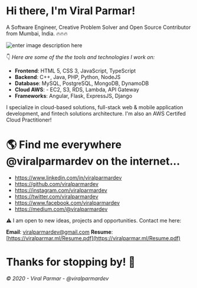 # Hi there, I'm Viral Parmar!
A Software Engineer, Creative Problem Solver and Open Source Contributor from Mumbai, India. 🔥🔥🔥

![enter image description here](https://i.imgur.com/WFgkdkb.png)

👇 *Here are some of the the tools and technologies I work on:*

- **Frontend**: HTML 5, CSS 3, JavaScript, TypeScript 
- **Backend**: C++, Java, PHP, Python, NodeJS 
- **Database**: MySQL, PostgreSQL, MongoDB, DynamoDB 
- **Cloud AWS**: - EC2, S3, RDS, Lambda, API Gateway 
- **Frameworks**: Angular, Flask, ExpressJS, Django

I specialize in cloud-based solutions, full-stack web & mobile application development, and fintech solutions architecture. I'm also an AWS Certifed Cloud Practitioner!

# 🌎 Find me everywhere **@viralparmardev** on the internet...

 - https://www.linkedin.com/in/viralparmardev
 - https://github.com/viralparmardev   
 - https://instagram.com/viralparmardev      
 - https://twitter.com/viralparmardev         
 - https://www.facebook.com/viralparmardev            
 - https://medium.com/@viralparmardev

⚠️ I am open to new ideas, projects and opportunities. Contact me here:

**Email**: viralparmardev@gmail.com
**Resume**: [https://viralparmar.ml/Resume.pdf](https://viralparmar.ml/Resume.pdf)

# Thanks for stopping by! 🙏
*© 2020 - Viral Parmar - @viralparmardev*
